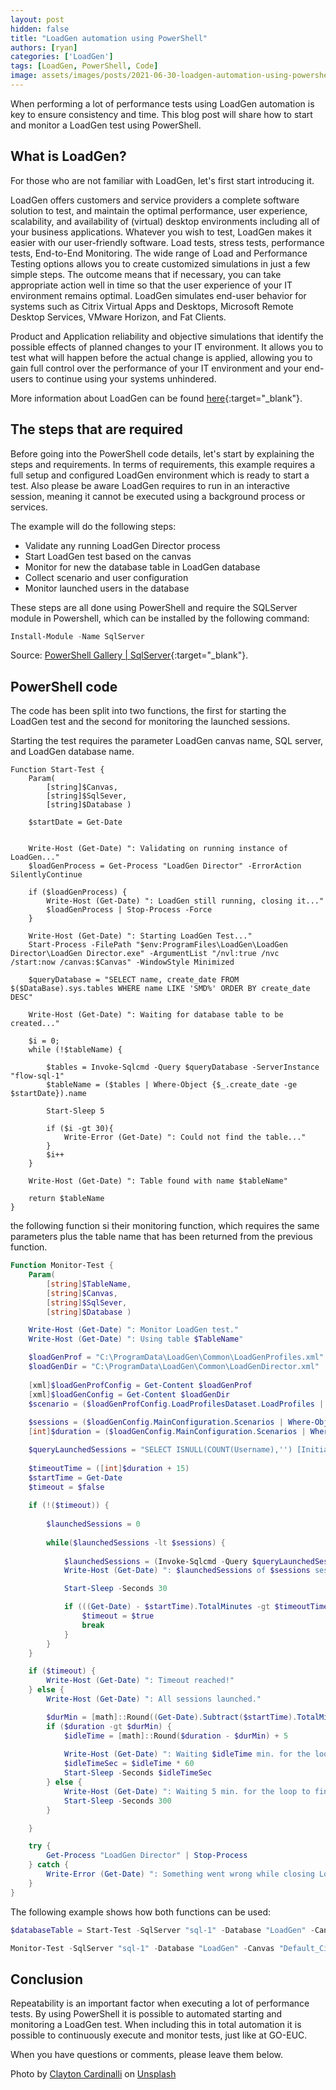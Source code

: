 ```yaml
---
layout: post
hidden: false
title: "LoadGen automation using PowerShell"
authors: [ryan]
categories: ['LoadGen']
tags: [LoadGen, PowerShell, Code]
image: assets/images/posts/2021-06-30-loadgen-automation-using-powershell/loadgen-automation-using-powersehll-feature-image.png
---
```

When performing a lot of performance tests using LoadGen automation is key to ensure consistency and time. This blog post will share how to start and monitor a LoadGen test using PowerShell.

## What is LoadGen?
For those who are not familiar with LoadGen, let's first start introducing it.

LoadGen offers customers and service providers a complete software solution to test, and maintain the optimal performance, user experience, scalability, and availability of (virtual) desktop environments including all of your business applications.
Whatever you wish to test, LoadGen makes it easier with our user-friendly software. Load tests, stress tests, performance tests, End-to-End Monitoring. The wide range of Load and Performance Testing options allows you to create customized simulations in just a few simple steps. The outcome means that if necessary, you can take appropriate action well in time so that the user experience of your IT environment remains optimal. LoadGen simulates end-user behavior for systems such as Citrix Virtual Apps and Desktops, Microsoft Remote Desktop Services, VMware Horizon, and Fat Clients.

Product and Application reliability and objective simulations that identify the possible effects of planned changes to your IT environment. It allows you to test what will happen before the actual change is applied, allowing you to gain full control over the performance of your IT environment and your end-users to continue using your systems unhindered.

More information about LoadGen can be found [here](https://www.loadgen.com/){:target="_blank"}.

## The steps that are required
Before going into the PowerShell code details, let's start by explaining the steps and requirements. In terms of requirements, this example requires a full setup and configured LoadGen environment which is ready to start a test. Also please be aware LoadGen requires to run in an interactive session, meaning it cannot be executed using a background process or services.

The example will do the following steps:

  * Validate any running LoadGen Director process
  * Start LoadGen test based on the canvas
  * Monitor for new the database table in LoadGen database
  * Collect scenario and user configuration
  * Monitor launched users in the database

These steps are all done using PowerShell and require the SQLServer module in Powershell, which can be installed by the following command:

```PowerShell
Install-Module -Name SqlServer
```
Source: [PowerShell Gallery | SqlServer](https://www.powershellgallery.com/packages/Sqlserver){:target="_blank"}.

## PowerShell code
The code has been split into two functions, the first for starting the LoadGen test and the second for monitoring the launched sessions.

Starting the test requires the parameter LoadGen canvas name, SQL server, and LoadGen database name.

```PoweShell
Function Start-Test {
    Param( 
        [string]$Canvas,
        [string]$SqlSever,
        [string]$Database )
    
    $startDate = Get-Date


    Write-Host (Get-Date) ": Validating on running instance of LoadGen..."
    $loadGenProcess = Get-Process "LoadGen Director" -ErrorAction SilentlyContinue

    if ($loadGenProcess) {
        Write-Host (Get-Date) ": LoadGen still running, closing it..."
        $loadGenProcess | Stop-Process -Force
    }
    
    Write-Host (Get-Date) ": Starting LoadGen Test..."
    Start-Process -FilePath "$env:ProgramFiles\LoadGen\LoadGen Director\LoadGen Director.exe" -ArgumentList "/nvl:true /nvc /start:now /canvas:$Canvas" -WindowStyle Minimized

    $queryDatabase = "SELECT name, create_date FROM $($DataBase).sys.tables WHERE name LIKE 'SMD%' ORDER BY create_date DESC"

    Write-Host (Get-Date) ": Waiting for database table to be created..."

    $i = 0;
    while (!$tableName) {

        $tables = Invoke-Sqlcmd -Query $queryDatabase -ServerInstance "flow-sql-1"
        $tableName = ($tables | Where-Object {$_.create_date -ge $startDate}).name

        Start-Sleep 5

        if ($i -gt 30){
            Write-Error (Get-Date) ": Could not find the table..."
        }
        $i++
    }

    Write-Host (Get-Date) ": Table found with name $tableName"

    return $tableName
}
```
the following function si their monitoring function, which requires the same parameters plus the table name that has been returned from the previous function.

```PowerShell
Function Monitor-Test {
    Param( 
        [string]$TableName,
        [string]$Canvas,
        [string]$SqlSever,
        [string]$Database )

    Write-Host (Get-Date) ": Monitor LoadGen test."
    Write-Host (Get-Date) ": Using table $TableName"

    $loadGenProf = "C:\ProgramData\LoadGen\Common\LoadGenProfiles.xml"
    $loadGenDir = "C:\ProgramData\LoadGen\Common\LoadGenDirector.xml"
    
    [xml]$loadGenProfConfig = Get-Content $loadGenProf
    [xml]$loadGenConfig = Get-Content $loadGenDir
    $scenario = ($loadGenProfConfig.LoadProfilesDataset.LoadProfiles | Where-Object {$_.profileName -eq $Canvas }).ActiveScenario
    
    $sessions = ($loadGenConfig.MainConfiguration.Scenarios | Where-Object {$_.Name -eq $scenario}).Sessions
    [int]$duration = ($loadGenConfig.MainConfiguration.Scenarios | Where-Object {$_.Name -eq $scenario}).TotalDuration

    $queryLaunchedSessions = "SELECT ISNULL(COUNT(Username),'') [Initializing] FROM [$Database].[dbo].[$TableName] WHERE Type = 'DenamikInitializing'" 
    
    $timeoutTime = ([int]$duration + 15)
    $startTime = Get-Date
    $timeout = $false
    
    if (!($timeout)) {
        
        $launchedSessions = 0
        
        while($launchedSessions -lt $sessions) {
            
            $launchedSessions = (Invoke-Sqlcmd -Query $queryLaunchedSessions -ServerInstance "flow-sql-1").Initializing
            Write-Host (Get-Date) ": $launchedSessions of $sessions sessions launched."

            Start-Sleep -Seconds 30

            if (((Get-Date) - $startTime).TotalMinutes -gt $timeoutTime) {
                $timeout = $true
                break
            }
        }
    }

    if ($timeout) {
        Write-Host (Get-Date) ": Timeout reached!"
    } else {
        Write-Host (Get-Date) ": All sessions launched."

        $durMin = [math]::Round((Get-Date).Subtract($startTime).TotalMinutes)
        if ($duration -gt $durMin) {
            $idleTime = [math]::Round($duration - $durMin) + 5
            
            Write-Host (Get-Date) ": Waiting $idleTime min. for the loop to finish..."
            $idleTimeSec = $idleTime * 60
            Start-Sleep -Seconds $idleTimeSec  
        } else {
            Write-Host (Get-Date) ": Waiting 5 min. for the loop to finish..."
            Start-Sleep -Seconds 300
        }

    }

    try {
        Get-Process "LoadGen Director" | Stop-Process
    } catch {
        Write-Error (Get-Date) ": Something went wrong while closing LoadGen Director..."
    }
}
```

The following example shows how both functions can be used:

```PowerShell
$databaseTable = Start-Test -SqlServer "sql-1" -Database "LoadGen" -Canvas "Default_Citrix"

Monitor-Test -SqlServer "sql-1" -Database "LoadGen" -Canvas "Default_Citrix" -TableName $databaseTable
```

## Conclusion
Repeatability is an important factor when executing a lot of performance tests. By using PowerShell it is possible to automated starting and monitoring a LoadGen test. When including this in total automation it is possible to continuously execute and monitor tests, just like at GO-EUC.

When you have questions or comments, please leave them below.

Photo by <a href="https://unsplash.com/@clayton_cardinalli?utm_source=unsplash&utm_medium=referral&utm_content=creditCopyText" target="_blank">Clayton Cardinalli</a> on <a href="https://unsplash.com/s/photos/automation?utm_source=unsplash&utm_medium=referral&utm_content=creditCopyText" target="_blank">Unsplash</a>
  